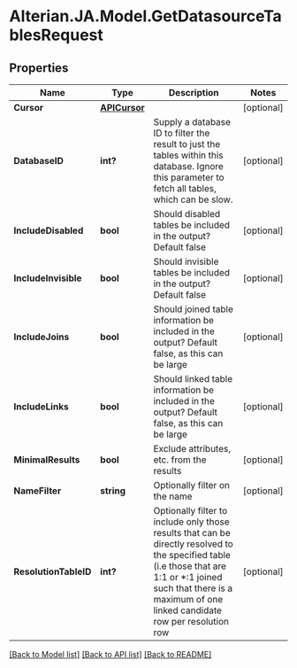 # Alterian.JA.Model.GetDatasourceTablesRequest

## Properties

Name | Type | Description | Notes
------------ | ------------- | ------------- | -------------
**Cursor** | [**APICursor**](APICursor.md) |  | [optional] 
**DatabaseID** | **int?** | Supply a database ID to filter the result to just the tables within this database. Ignore this parameter to fetch all tables, which can be slow. | [optional] 
**IncludeDisabled** | **bool** | Should disabled tables be included in the output?Default false | [optional] 
**IncludeInvisible** | **bool** | Should invisible tables be included in the output? Default false | [optional] 
**IncludeJoins** | **bool** | Should joined table information be included in the output? Default false, as this can be large | [optional] 
**IncludeLinks** | **bool** | Should linked table information be included in the output? Default false, as this can be large | [optional] 
**MinimalResults** | **bool** | Exclude attributes, etc. from the results | [optional] 
**NameFilter** | **string** | Optionally filter on the name | [optional] 
**ResolutionTableID** | **int?** | Optionally filter to include only those results that can be directly resolved to the specified table (i.e those that are 1:1 or *:1 joined such that there is a maximum of one linked candidate row per resolution row | [optional] 

[[Back to Model list]](../README.md#documentation-for-models) [[Back to API list]](../README.md#documentation-for-api-endpoints) [[Back to README]](../README.md)

